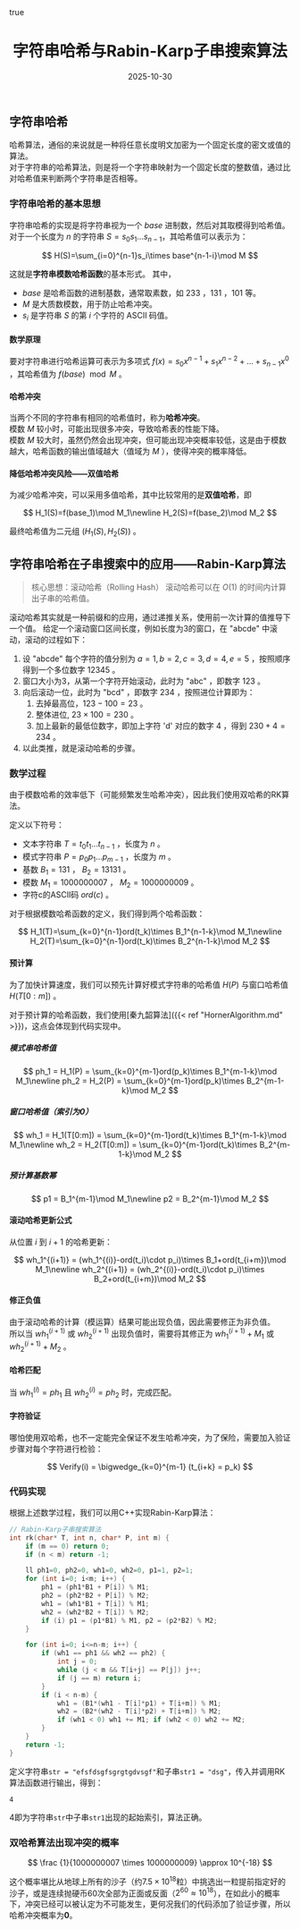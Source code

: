 ﻿---
title: "字符串哈希与Rabin-Karp子串搜索算法"
date: 2025-10-30
tags: ["算法","哈希","字符串","子串搜索","Rabin-Karp算法"]
categories: ["算法原理"]
draft: false
math: true
---

## 字符串哈希

哈希算法，通俗的来说就是一种将任意长度明文加密为一个固定长度的密文或值的算法。  
对于字符串的哈希算法，则是将一个字符串映射为一个固定长度的整数值，通过比对哈希值来判断两个字符串是否相等。  

### 字符串哈希的基本思想

字符串哈希的实现是将字符串视为一个 $base$ 进制数，然后对其取模得到哈希值。  
对于一个长度为 $n$ 的字符串 $S=s_0s_1...s_{n-1}$，其哈希值可以表示为：

$$
H(S)=\sum_{i=0}^{n-1}s_i\times base^{n-1-i}\mod M
$$

这就是**字符串模数哈希函数**的基本形式。
其中，
- $base$ 是哈希函数的进制基数，通常取素数，如 233 ，131 ，101 等。
- $M$ 是大质数模数，用于防止哈希冲突。
- $s_i$ 是字符串 $S$ 的第 $i$ 个字符的 ASCII 码值。

#### 数学原理

要对字符串进行哈希运算可表示为多项式 $f(x)=s_0x^{n-1}+s_1x^{n-2}+...+s_{n-1}x^0$ ，其哈希值为 $f(base)\mod M$ 。

#### 哈希冲突

当两个不同的字符串有相同的哈希值时，称为**哈希冲突**。  
模数 $M$ 较小时，可能出现很多冲突，导致哈希表的性能下降。  
模数 $M$ 较大时，虽然仍然会出现冲突，但可能出现冲突概率较低，这是由于模数越大，哈希函数的输出值域越大（值域为 $M$ ），使得冲突的概率降低。

#### 降低哈希冲突风险——双值哈希

为减少哈希冲突，可以采用多值哈希，其中比较常用的是**双值哈希**，即

$$
H_1(S)=f(base_1)\mod M_1\newline
H_2(S)=f(base_2)\mod M_2
$$

最终哈希值为二元组 $(H_1(S),H_2(S))$ 。



## 字符串哈希在子串搜索中的应用——Rabin-Karp算法

>核心思想：滚动哈希（Rolling Hash）
>滚动哈希可以在 $O(1)$ 的时间内计算出子串的哈希值。

滚动哈希其实就是一种前缀和的应用，通过递推关系，使用前一次计算的值推导下一个值。
给定一个滚动窗口区间长度，例如长度为3的窗口，在 "abcde" 中滚动，滚动的过程如下：
1. 设 "abcde" 每个字符的值分别为 $a=1,b=2,c=3,d=4,e=5$ ，按照顺序得到一个多位数字 $12345$ 。
2. 窗口大小为3，从第一个字符开始滚动，此时为 "abc" ，即数字 $123$ 。
3. 向后滚动一位，此时为 "bcd" ，即数字 $234$ ，按照进位计算即为：
   1. 去掉最高位，$123-100=23$ 。
   2. 整体进位, $23\times100=230$ 。
   3. 加上最新的最低位数字，即加上字符 'd' 对应的数字 $4$ ，得到 $230+4=234$ 。
4. 以此类推，就是滚动哈希的步骤。

### 数学过程

由于模数哈希的效率低下（可能频繁发生哈希冲突），因此我们使用双哈希的RK算法。

定义以下符号：
- 文本字符串 $T=t_0t_1...t_{n-1}$ ，长度为 $n$ 。
- 模式字符串 $P=p_0p_1...p_{m-1}$ ，长度为 $m$ 。
- 基数 $B_1 = 131$ ， $B_2 = 13131$ 。
- 模数 $M_1 = 1000000007$ ， $M_2 = 1000000009$ 。
- 字符c的ASCII码 $ord(c)$ 。

对于根据模数哈希函数的定义，我们得到两个哈希函数：

$$
H_1(T)=\sum_{k=0}^{n-1}ord(t_k)\times B_1^{n-1-k}\mod M_1\newline
H_2(T)=\sum_{k=0}^{n-1}ord(t_k)\times B_2^{n-1-k}\mod M_2
$$

#### 预计算

为了加快计算速度，我们可以预先计算好模式字符串的哈希值 $H(P)$ 与窗口哈希值 $H(T[0:m])$ 。

对于预计算的哈希函数，我们使用[秦九韶算法]({{< ref "HornerAlgorithm.md" >}})，这点会体现到代码实现中。

##### 模式串哈希值

$$
ph_1 = H_1(P) = \sum_{k=0}^{m-1}ord(p_k)\times B_1^{m-1-k}\mod M_1\newline
ph_2 = H_2(P) = \sum_{k=0}^{m-1}ord(p_k)\times B_2^{m-1-k}\mod M_2
$$

##### 窗口哈希值（索引为0）

$$
wh_1 = H_1(T[0:m]) = \sum_{k=0}^{m-1}ord(t_k)\times B_1^{m-1-k}\mod M_1\newline
wh_2 = H_2(T[0:m]) = \sum_{k=0}^{m-1}ord(t_k)\times B_2^{m-1-k}\mod M_2
$$

##### 预计算基数幂

$$
p1 = B_1^{m-1}\mod M_1\newline
p2 = B_2^{m-1}\mod M_2
$$

#### 滚动哈希更新公式

从位置 $i$ 到 $i+1$ 的哈希更新：

$$
wh_1^{(i+1)} = (wh_1^{(i)}-ord(t_i)\cdot p_i)\times B_1+ord(t_{i+m})\mod M_1\newline
wh_2^{(i+1)} = (wh_2^{(i)}-ord(t_i)\cdot p_i)\times B_2+ord(t_{i+m})\mod M_2
$$

#### 修正负值

由于滚动哈希的计算（模运算）结果可能出现负值，因此需要修正为非负值。  
所以当 $wh_1^{(i+1)}$ 或 $wh_2^{(i+1)}$ 出现负值时，需要将其修正为 $wh_1^{(i+1)}+M_1$ 或 $wh_2^{(i+1)}+M_2$ 。

#### 哈希匹配

当 $wh_1^{(i)} = ph_1$ 且 $wh_2^{(i)} = ph_2$ 时，完成匹配。

#### 字符验证

哪怕使用双哈希，也不一定能完全保证不发生哈希冲突，为了保险，需要加入验证步骤对每个字符进行检验：

$$
Verify(i) = \bigwedge_{k=0}^{m-1} (t_{i+k} = p_k)
$$

### 代码实现

根据上述数学过程，我们可以用C++实现Rabin-Karp算法：

```c++
// Rabin-Karp子串搜索算法
int rk(char* T, int n, char* P, int m) {
    if (m == 0) return 0;
    if (n < m) return -1;

    ll ph1=0, ph2=0, wh1=0, wh2=0, p1=1, p2=1;
    for (int i=0; i<m; i++) {
        ph1 = (ph1*B1 + P[i]) % M1;
        ph2 = (ph2*B2 + P[i]) % M2;
        wh1 = (wh1*B1 + T[i]) % M1;
        wh2 = (wh2*B2 + T[i]) % M2;
        if (i) p1 = (p1*B1) % M1, p2 = (p2*B2) % M2;
    }

    for (int i=0; i<=n-m; i++) {
        if (wh1 == ph1 && wh2 == ph2) {
            int j = 0;
            while (j < m && T[i+j] == P[j]) j++;
            if (j == m) return i;
        }
        if (i < n-m) {
            wh1 = (B1*(wh1 - T[i]*p1) + T[i+m]) % M1;
            wh2 = (B2*(wh2 - T[i]*p2) + T[i+m]) % M2;
            if (wh1 < 0) wh1 += M1; if (wh2 < 0) wh2 += M2;
        }
    }
    return -1;
}
```

定义字符串`str = "efsfdsgfsgrgtgdvsgf"`和子串`str1 = "dsg"`，传入并调用RK算法函数进行输出，得到：

```console
4
```

4即为字符串`str`中子串`str1`出现的起始索引，算法正确。

### 双哈希算法出现冲突的概率

$$
\frac {1}{1000000007 \times 1000000009} \approx 10^{-18}
$$

这个概率堪比从地球上所有的沙子（约$7.5 × 10^{18}$粒）中挑选出一粒提前指定好的沙子，或是连续抛硬币60次全部为正面或反面（$2^{60} \approx 10^{18}$），在如此小的概率下，冲突已经可以被认定为不可能发生，更何况我们的代码添加了验证步骤，所以哈希冲突概率为**0**。